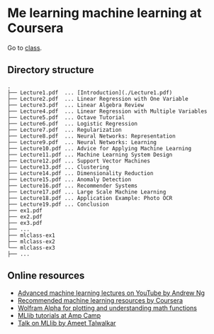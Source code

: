 # Me learning machine learning at Coursera

Go to [class](https://class.coursera.org/ml-008/).

## Directory structure

    .
    ├── Lecture1.pdf  ... [Introduction](./Lecture1.pdf)
    ├── Lecture2.pdf  ... Linear Regression with One Variable
    ├── Lecture3.pdf  ... Linear Algebra Review
    ├── Lecture4.pdf  ... Linear Regression with Multiple Variables
    ├── Lecture5.pdf  ... Octave Tutorial
    ├── Lecture6.pdf  ... Logistic Regression
    ├── Lecture7.pdf  ... Regularization
    ├── Lecture8.pdf  ... Neural Networks: Representation
    ├── Lecture9.pdf  ... Neural Networks: Learning
    ├── Lecture10.pdf ... Advice for Applying Machine Learning
    ├── Lecture11.pdf ... Machine Learning System Design
    ├── Lecture12.pdf ... Support Vector Machines
    ├── Lecture13.pdf ... Clustering
    ├── Lecture14.pdf ... Dimensionality Reduction
    ├── Lecture15.pdf ... Anomaly Detection
    ├── Lecture16.pdf ... Recommender Systems
    ├── Lecture17.pdf ... Large Scale Machine Learning
    ├── Lecture18.pdf ... Application Example: Photo OCR
    ├── Lecture19.pdf ... Conclusion
    ├── ex1.pdf
    ├── ex2.pdf
    ├── ex3.pdf
    ├── ...
    ├── mlclass-ex1
    ├── mlclass-ex2
    └── mlclass-ex3
    ├── ...

## Online resources

* [Advanced machine learning lectures on YouTube by Andrew Ng](https://www.youtube.com/course?list=ECA89DCFA6ADACE599)
* [Recommended machine learning resources by Coursera](https://share.coursera.org/wiki/index.php/ML:Useful_Resources)
* [Wolfram Alpha for plotting and understanding math functions](http://www.wolframalpha.com/input/?i=x+x^2+x^2*y+x^2*y^2+x^2*y^3+x^3*y+x^3*y^3)
* [MLlib tutorials at Amp Camp](http://ampcamp.berkeley.edu/5/)
* [Talk on MLlib by Ameet Talwalkar](https://www.youtube.com/watch?v=qSPqh7DiREM)

